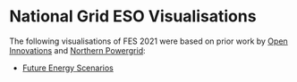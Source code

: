 # National Grid ESO Visualisations

The following visualisations of FES 2021 were based on prior work by [Open Innovations](https://open-innovations.org/) and [Northern Powergrid](https://odileeds.github.io/northern-powergrid/2020-DFES/):

* [Future Energy Scenarios](https://www.nationalgrideso.com/future-energy/future-energy-scenarios)

